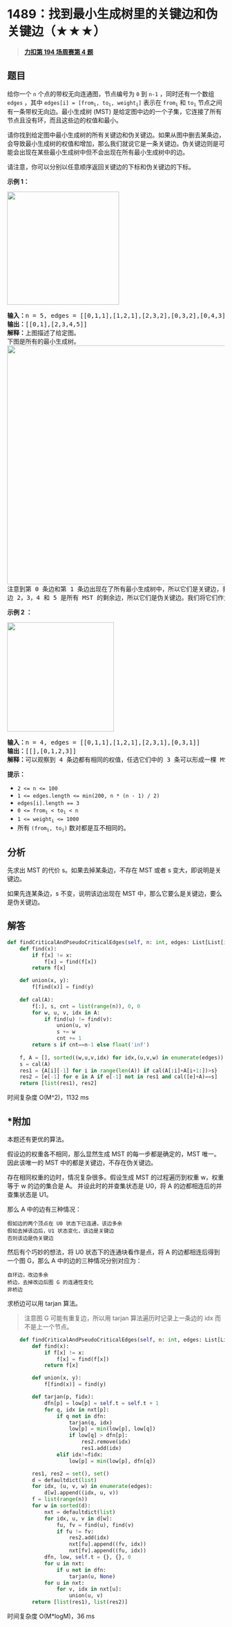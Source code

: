 # 1489：找到最小生成树里的关键边和伪关键边（★★★）


> <u>**[力扣第 194 场周赛第 4 题](https://leetcode.cn/problems/find-critical-and-pseudo-critical-edges-in-minimum-spanning-tree/)**</u>

## 题目

<p>给你一个 <code>n</code> 个点的带权无向连通图，节点编号为 <code>0</code> 到 <code>n-1</code> ，同时还有一个数组 <code>edges</code> ，其中 <code>edges[i] = [from</code><code><sub>i</sub>, to<sub>i</sub>, weight<sub>i</sub>]</code> 表示在 <code>from<sub>i</sub></code> 和 <code>to<sub>i</sub></code> 节点之间有一条带权无向边。最小生成树 (MST) 是给定图中边的一个子集，它连接了所有节点且没有环，而且这些边的权值和最小。</p>

<p>请你找到给定图中最小生成树的所有关键边和伪关键边。如果从图中删去某条边，会导致最小生成树的权值和增加，那么我们就说它是一条关键边。伪关键边则是可能会出现在某些最小生成树中但不会出现在所有最小生成树中的边。</p>

<p>请注意，你可以分别以任意顺序返回关键边的下标和伪关键边的下标。</p>



<p><strong>示例 1：</strong></p>

<p><img alt="" src="https://assets.leetcode-cn.com/aliyun-lc-upload/uploads/2020/06/21/ex1.png" style="height: 262px; width: 259px;"></p>

<pre><strong>输入：</strong>n = 5, edges = [[0,1,1],[1,2,1],[2,3,2],[0,3,2],[0,4,3],[3,4,3],[1,4,6]]
<strong>输出：</strong>[[0,1],[2,3,4,5]]
<strong>解释：</strong>上图描述了给定图。
下图是所有的最小生成树。
<img alt="" src="https://assets.leetcode-cn.com/aliyun-lc-upload/uploads/2020/06/21/msts.png" style="height: 553px; width: 540px;">
注意到第 0 条边和第 1 条边出现在了所有最小生成树中，所以它们是关键边，我们将这两个下标作为输出的第一个列表。
边 2，3，4 和 5 是所有 MST 的剩余边，所以它们是伪关键边。我们将它们作为输出的第二个列表。
</pre>

<p><strong>示例 2 ：</strong></p>

<p><img alt="" src="https://assets.leetcode-cn.com/aliyun-lc-upload/uploads/2020/06/21/ex2.png" style="height: 253px; width: 247px;"></p>

<pre><strong>输入：</strong>n = 4, edges = [[0,1,1],[1,2,1],[2,3,1],[0,3,1]]
<strong>输出：</strong>[[],[0,1,2,3]]
<strong>解释：</strong>可以观察到 4 条边都有相同的权值，任选它们中的 3 条可以形成一棵 MST 。所以 4 条边都是伪关键边。
</pre>



<p><strong>提示：</strong></p>

<ul>
<li><code>2 &lt;= n &lt;= 100</code></li>
<li><code>1 &lt;= edges.length &lt;= min(200, n * (n - 1) / 2)</code></li>
<li><code>edges[i].length == 3</code></li>
<li><code>0 &lt;= from<sub>i</sub> &lt; to<sub>i</sub> &lt; n</code></li>
<li><code>1 &lt;= weight<sub>i</sub> &lt;= 1000</code></li>
<li>所有 <code>(from<sub>i</sub>, to<sub>i</sub>)</code> 数对都是互不相同的。</li>
</ul>


## 分析

先求出 MST 的代价 s。如果去掉某条边，不存在 MST 或者 s 变大，即说明是关键边。

如果先连某条边，s 不变，说明该边出现在 MST 中，那么它要么是关键边，要么是伪关键边。

## 解答

```python
def findCriticalAndPseudoCriticalEdges(self, n: int, edges: List[List[int]]) -> List[List[int]]:
    def find(x):
        if f[x] != x:
            f[x] = find(f[x])
        return f[x]

    def union(x, y):
        f[find(x)] = find(y)
    
    def cal(A):
        f[:], s, cnt = list(range(n)), 0, 0
        for w, u, v, idx in A:
            if find(u) != find(v):
                union(u, v)
                s += w
                cnt += 1
        return s if cnt==n-1 else float('inf')
    
    f, A = [], sorted((w,u,v,idx) for idx,(u,v,w) in enumerate(edges))
    s = cal(A)
    res1 = {A[i][-1] for i in range(len(A)) if cal(A[:i]+A[i+1:])>s}
    res2 = [e[-1] for e in A if e[-1] not in res1 and cal([e]+A)==s]
    return [list(res1), res2]
```
时间复杂度 O(M^2)，1132 ms

## *附加

本题还有更优的算法。

假设边的权重各不相同，那么显然生成 MST 的每一步都是确定的，MST 唯一。因此该唯一的 MST 中的都是关键边，不存在伪关键边。

存在相同权重的边时，情况复杂很多。假设生成 MST 的过程遍历到权重 w，权重等于 w 的边的集合是 A。
并设此时的并查集状态是 U0，将 A 的边都相连后的并查集状态是 U1。

那么 A 中的边有三种情况：

    假如边的两个顶点在 U0 状态下已连通，该边多余
    假如去掉该边后，U1 状态变化，该边是关键边
    否则该边是伪关键边
    
然后有个巧妙的想法，将 U0 状态下的连通块看作是点，将 A 的边都相连后得到一个图 G，那么 A 中的边的三种情况分别对应为：

    自环边，改边多余
    桥边，去掉改边后图 G 的连通性变化
    非桥边
  
求桥边可以用 tarjan 算法。

> 注意图 G 可能有重复边，所以用 tarjan 算法遍历时记录上一条边的 idx 而不是上一个节点。

```python
    def findCriticalAndPseudoCriticalEdges(self, n: int, edges: List[List[int]]) -> List[List[int]]:
        def find(x):
            if f[x] != x:
                f[x] = find(f[x])
            return f[x]

        def union(x, y):
            f[find(x)] = find(y)

        def tarjan(p, fidx):
            dfn[p] = low[p] = self.t = self.t + 1
            for q, idx in nxt[p]:
                if q not in dfn:
                    tarjan(q, idx)
                    low[p] = min(low[p], low[q])
                    if low[q] > dfn[p]:
                        res2.remove(idx)
                        res1.add(idx)
                elif idx!=fidx:
                    low[p] = min(low[p], dfn[q])

        res1, res2 = set(), set()
        d = defaultdict(list)
        for idx, (u, v, w) in enumerate(edges):
            d[w].append((idx, u, v))
        f = list(range(n))
        for w in sorted(d):
            nxt = defaultdict(list)
            for idx, u, v in d[w]:
                fu, fv = find(u), find(v)
                if fu != fv:
                    res2.add(idx)
                    nxt[fu].append((fv, idx))
                    nxt[fv].append((fu, idx))
            dfn, low, self.t = {}, {}, 0
            for u in nxt:
                if u not in dfn:
                    tarjan(u, None)
            for u in nxt:
                for v, idx in nxt[u]:
                    union(u, v)
        return [list(res1), list(res2)]
```
时间复杂度 O(M*logM)，36 ms
    

